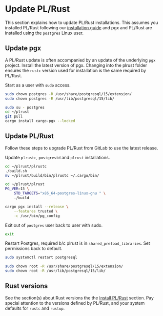 # Update PL/Rust

This section explains how to update PL/Rust installations.  This assumes
you installed PL/Rust following our [installation guide](./install-plrust.md) and pgx and PL/Rust are installed using the `postgres` Linux user.

## Update pgx

A PL/Rust update is often accompanied by an update of the underlying
`pgx` project.  Install the latest version of pgx.
Changing into the plrust folder ensures the `rustc` version used
for installation is the same required by PL/Rust.

Start as a user with `sudo` access.


```bash
sudo chown postgres -R /usr/share/postgresql/15/extension/
sudo chown postgres -R /usr/lib/postgresql/15/lib/
```



```bash
sudo su - postgres
cd ~/plrust
git pull
cargo install cargo-pgx --locked
```


## Update PL/Rust


Follow these steps to upgrade PL/Rust from GitLab to use
the latest release.


Update `plrustc`, `postgrestd` and `plrust` installations.

```bash
cd ~/plrust/plrustc
./build.sh
mv ~/plrust/build/bin/plrustc ~/.cargo/bin/

cd ~/plrust/plrust
PG_VER=15 \
    STD_TARGETS="x86_64-postgres-linux-gnu " \
    ./build

cargo pgx install --release \
    --features trusted \
    -c /usr/bin/pg_config
```


Exit out of `postgres` user back to user with sudo.

```bash
exit
```

Restart Postgres, required b/c plrust is in `shared_preload_libraries`.
Set permissions back to default.

```bash
sudo systemctl restart postgresql

sudo chown root -R /usr/share/postgresql/15/extension/
sudo chown root -R /usr/lib/postgresql/15/lib/
```

## Rust versions

See the section(s) about Rust versions
the the [Install PL/Rust](./install-plrust.md) section.
Pay special attention to the versions defined by PL/Rust, and your
system defaults for `rustc` and `rustup`.


